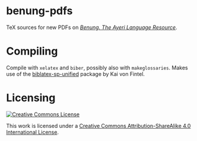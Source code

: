 benung-pdfs
===========

TeX sources for new PDFs on [_Benung. The Ayeri Language Resource_](http://benung.nfshost.com).

Compiling
=========

Compile with `xelatex` and `biber`, possibly also with `makeglossaries`. Makes use of the [biblatex-sp-unified](https://github.com/semprag/biblatex-sp-unified) package by Kai von Fintel.

Licensing
=========

[![Creative Commons License](https://i.creativecommons.org/l/by-sa/4.0/88x31.png)](http://creativecommons.org/licenses/by-sa/4.0/)

This work is licensed under a [Creative Commons Attribution-ShareAlike 4.0 International License](http://creativecommons.org/licenses/by-sa/4.0/).